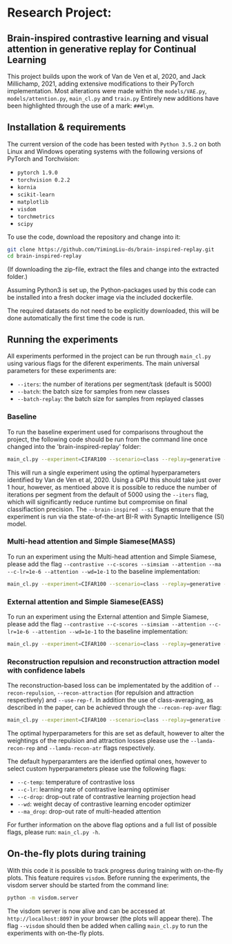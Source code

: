 # Research Project:
## Brain-inspired contrastive learning and visual attention in generative replay for Continual Learning
This project builds upon the work of Van de Ven et al, 2020, and Jack Millichamp, 2021, adding extensive modifications to their PyTorch implementation. Most alterations were made within the `models/VAE.py`, `models/attention.py`, `main_cl.py` and `train.py` Entirely new additions have been highlighted through the use of a mark: `###lym`. 


## Installation & requirements
The current version of the code has been tested with `Python 3.5.2` on both Linux and Windows operating systems with the following versions of PyTorch and Torchvision:
* `pytorch 1.9.0`
* `torchvision 0.2.2`
* `kornia`
* `scikit-learn`
* `matplotlib`
* `visdom`
* `torchmetrics`
* `scipy`


To use the code, download the repository and change into it:
```bash
git clone https://github.com/YimingLiu-ds/brain-inspired-replay.git
cd brain-inspired-replay
```
(If downloading the zip-file, extract the files and change into the extracted folder.)
 
Assuming Python3 is set up, the Python-packages used by this code can be installed into a fresh docker image via the included dockerfile.

The required datasets do not need to be explicitly downloaded, this will be done automatically the first time the code is run.


## Running the experiments
All experiments performed in the project can be run through `main_cl.py` using various flags for the diferent experiments. The main universal parameters for these experiments are:
- `--iters`: the number of iterations per segment/task (default is 5000)
- `--batch`: the batch size for samples from new classes 
- `--batch-replay`: the batch size for samples from replayed classes

### Baseline
To run the baseline experiment used for comparisons throughout the project, the following code should be run from the command line once changed into the 'brain-inspired-replay' folder:
```bash
main_cl.py --experiment=CIFAR100 --scenario=class --replay=generative --brain-inspired --si --c=1e8 --dg-prop=0.6 --pdf --batch=512
```
This will run a single experiment using the optimal hyperparameters identified by Van de Ven et al, 2020. Using a GPU this should take just over 1 hour, however, as mentioed above it is possible to reduce the number of iterations per segment from the default of 5000 using the `--iters` flag, which will significantly reduce runtime but compromise on final classifiaction precision. The `--brain-inspired --si` flags ensure that the experiment is run via the state-of-the-art BI-R with Synaptic Intelligence (SI) model.

### Multi-head attention and Simple Siamese(MASS)
To run an experiment using the Multi-head attention and Simple Siamese, please add the flag `--contrastive --c-scores --simsiam --attention --ma --c-lr=1e-6 --attention --wd=1e-1` to the baseline implementation:
```bash
main_cl.py --experiment=CIFAR100 --scenario=class --replay=generative --brain-inspired --si --c=1e8 --dg-prop=0.6 --pdf --contrastive --c-scores --simsiam --attention --ma --c-lr=1e-6 --attention --wd=1e-1 --batch=512
```
### External attention and Simple Siamese(EASS)
To run an experiment using the External attention and Simple Siamese, please add the flag `--contrastive --c-scores --simsiam --attention --c-lr=1e-6 --attention --wd=1e-1` to the baseline implementation:
```bash
main_cl.py --experiment=CIFAR100 --scenario=class --replay=generative --brain-inspired --si --c=1e8 --dg-prop=0.6 --pdf --contrastive --c-scores --simsiam --attention --c-lr=1e-6 --attention --wd=1e-1 --batch=512
```

### Reconstruction repulsion and reconstruction attraction model with confidence labels
The reconstruction-based loss can be implementated by the addition of `--recon-repulsion`, `--recon-attraction` (for repulsion and attraction respectively) and `--use-rep-f`. In addition the use of class-averaging, as described in the paper, can be achieved through the `--recon-rep-aver` flag:
```bash
main_cl.py --experiment=CIFAR100 --scenario=class --replay=generative --brain-inspired --si --c=1e8 --dg-prop=0.6 --pdf --recon-repulsion --recon-attraction --recon-rep-aver --use-rep-f
```
The optimal hyperparameters for this are set as default, however to alter the weightings of the repulsion and attraction losses please use the `--lamda-recon-rep` and `--lamda-recon-atr` flags respectively.

The default hyperparamters are the idenfied optimal ones, however to select custom hyperparameters please use the following flags:
- `--c-temp`: temperature of contrastive loss
- `--c-lr`: learning rate of contrastive learning optimiser
- `--c-drop`: drop-out rate of contrastive learning projection head
- `--wd`: weight decay of contrastive learning encoder optimizer
- `--ma_drop`: drop-out rate of multi-headed attention 

For further information on the above flag options and a full list of possible flags, please run: `main_cl.py -h`.


## On-the-fly plots during training
With this code it is possible to track progress during training with on-the-fly plots. This feature requires `visdom`.
Before running the experiments, the visdom server should be started from the command line:
```bash
python -m visdom.server
```
The visdom server is now alive and can be accessed at `http://localhost:8097` in your browser (the plots will appear
there). The flag `--visdom` should then be added when calling `main_cl.py` to run the experiments with on-the-fly plots.
